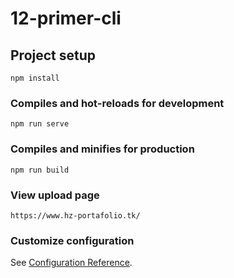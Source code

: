 # 12-primer-cli

## Project setup
```
npm install
```

### Compiles and hot-reloads for development
```
npm run serve
```

### Compiles and minifies for production
```
npm run build
```

### View upload page
```
https://www.hz-portafolio.tk/
```

### Customize configuration
See [Configuration Reference](https://cli.vuejs.org/config/).

